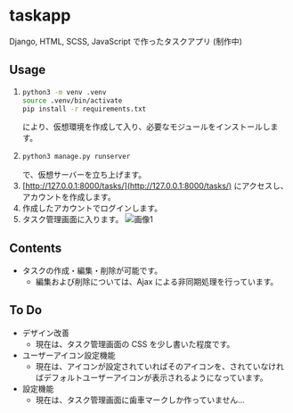 # taskapp
Django, HTML, SCSS, JavaScript で作ったタスクアプリ (制作中)

## Usage
1. 
    ```sh
    python3 -m venv .venv
    source .venv/bin/activate
    pip install -r requirements.txt
    ```
    により、仮想環境を作成して入り、必要なモジュールをインストールします。
2. ```sh
   python3 manage.py runserver
   ```
   で、仮想サーバーを立ち上げます。
3. [http://127.0.0.1:8000/tasks/](http://127.0.0.1:8000/tasks/) にアクセスし、アカウントを作成します。
4. 作成したアカウントでログインします。
5. タスク管理画面に入ります。
![画像1](./readme_images/taskapp_image1.png)

## Contents
- タスクの作成・編集・削除が可能です。
  - 編集および削除については、Ajax による非同期処理を行っています。

## To Do
- デザイン改善
    - 現在は、タスク管理画面の CSS を少し書いた程度です。
- ユーザーアイコン設定機能
    - 現在は、アイコンが設定されていればそのアイコンを、されていなければデフォルトユーザーアイコンが表示されるようになっています。
- 設定機能
    - 現在は、タスク管理画面に歯車マークしか作っていません…